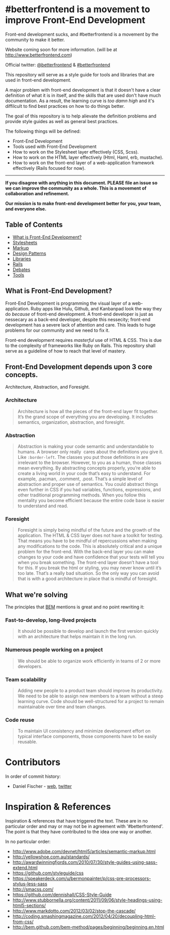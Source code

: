 # #betterfrontend is a movement to improve Front-End Development

Front-end development sucks, and #betterfrontend is a movement by the
community to make it better.

Website coming soon for more information. (will be at
http://www.betterfrontend.com)

Official twitter:
[@betterfrontend](https://www.twitter.com/betterfrontend) &
[#betterfrontend](https://twitter.com/#!/search/%23betterfrontend)

This repository will serve as a style guide for tools and libraries that are
used in front-end development.

A major problem with front-end development is that it doesn't have a
clear definition of what it is in itself, and the skills that are used
don't have much documentation. As a result, the learning curve is *too
damn high* and it's diffilcult to find best practices on how to do
things better. 

The goal of this repository is to help alievate the definition problems
and provide style guides as well as general best practices.

The following things will be defined:

* Front-End Development
* Tools used with Front-End Development
* How to work on the Stylesheet layer effectively (CSS, Scss).
* How to work on the HTML layer effectively (Html, Haml, erb, mustache).
* How to work on the front-end layer of a web-application framework
  effectively (Rails focused for now).
 
----

**If you disagree with anything in this document. PLEASE file an issue
so we can improve the community as a whole. This is a movement of
collaboration and refinement.**

**Our mission is to make front-end development better for you, your
team, and everyone else.**

## Table of Contents

* [What is Front-End Development?](https://github.com/hybridgroup/betterfrontend#what-is-front-end-development)
* [Stylesheets](https://github.com/hybridgroup/betterfrontend/blob/master/stylesheets.md)
* [Markup](https://github.com/hybridgroup/betterfrontend/blob/master/markup.md)
* [Design Patterns](https://github.com/hybridgroup/betterfrontend/blob/master/design_patterns.md)
* [Libraries](https://github.com/hybridgroup/betterfrontend/blob/master/libraries.md)
* [Rails](https://github.com/hybridgroup/betterfrontend/blob/master/rails.md)
* [Debates](https://github.com/hybridgroup/betterfrontend/blob/master/debates.md)
* [Tools](http://github.com/hybridgroup/betterfrontend/blob/master/tools.md)

## What is Front-End Development?

Front-End Development is programming the visual layer of a
web-application. Ruby apps like Hulu, Github, and Kanbanpad look the way
they do *because* of front-end development. A front-end developer is
just as nessecary as a back-end developer, despite this nessecity;
front-end development has a severe lack of attention and care. This
leads to huge problems for our community and we need to fix it.

Front-end development requires *masterful* use of HTML & CSS. This is
due to the complexity of frameworks like Ruby on Rails. This repository
shall serve as a guideline of how to reach that level of mastery.


## Front-End Development depends upon 3 core concepts.

Architecture, Abstraction, and Foresight.

### Architecture
> Architecture is how all the pieces of the front-end layer fit together. It’s the grand scope of everything you are developing. It includes semantics, organization, abstraction, and foresight.

### Abstraction
> Abstraction is making your code semantic and understandable to humans. A browser only really  cares about the definitions you give it. Like `:border-left`. The classes you put those definitions in are irrelevant to the browser. However, to you as a human, those classes mean everything. By abstracting concepts properly, you’re able to create a living world in your code that’s easy to understand. For example, .pacman, .comment, .post. That’s a simple level of abstraction and proper use of semantics. You could abstract things even further in CSS if you had variables, functions, expressions, and other traditional programming methods. When you follow this mentality you become efficient because the entire code base is easier to understand and read.

### Foresight
> Foresight is simply being mindful of the future and the growth of the application. The HTML & CSS layer does not have a toolkit for testing. That means you have to be mindful of repercussions when making any modifications to the code. This is absolutely critical and a unique problem for the front-end. With the back-end layer you can make changes to your code and have confidence that your tests will tell you when you break something. The front-end layer doesn’t have a tool for this. If you break the html or styling, you may never know until it’s too late. That’s a really bad situation. So the only way you can avoid that is with a good architecture in place that is mindful of foresight.


## What we're solving

The principles that [BEM](http://bem.github.com/bem-method/pages/beginning/beginning.en.html) mentions is great and no point rewriting it:

### Fast-to-develop, long-lived projects
> It should be possible to develop and launch the first version quickly with an architecture that helps maintain it in the long run.

### Numerous people working on a project
> We should be able to organize work efficiently in teams of 2 or more developers.

### Team scalability
> Adding new people to a product team should improve its productivity. We need to be able to assign new members to a team without a steep learning curve.
> Code should be well-structured for a project to remain maintainable over time and team changes.

### Code reuse
> To maintain UI consistency and minimize development effort on typical interface components, those components have to be easily reusable.


# Contributors

In order of commit history:

* Daniel Fischer - [web](http://www.danielfischer.com),
  [twitter](http://www.twitter.com/dfischer)

# Inspiration & References

Inspiration & references that have triggered the text. These are in no
particular order and may or may not be in agreement with
'#betterfrontend'. The point is that they have contributed to the idea one
way or another.

In no particular order: 

* http://www.adobe.com/devnet/html5/articles/semantic-markup.html
* http://yellowshoe.com.au/standards/
* http://awardwinningfjords.com/2010/07/30/style-guides-using-sass-extend.html
* https://github.com/styleguide/css
* https://speakerdeck.com/u/bermonpainter/p/css-pre-processors-stylus-less-sass
* http://smacss.com/
* https://github.com/dennishall/CSS-Style-Guide
* http://www.stubbornella.org/content/2011/09/06/style-headings-using-html5-sections/
* http://www.markdotto.com/2012/03/02/stop-the-cascade/
* http://coding.smashingmagazine.com/2012/04/20/decoupling-html-from-css/
* http://bem.github.com/bem-method/pages/beginning/beginning.en.html
